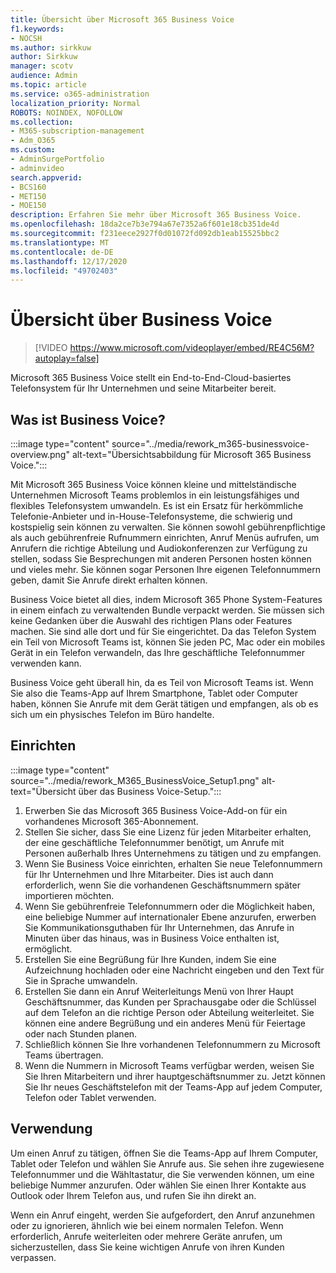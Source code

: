 ```yaml
---
title: Übersicht über Microsoft 365 Business Voice
f1.keywords:
- NOCSH
ms.author: sirkkuw
author: Sirkkuw
manager: scotv
audience: Admin
ms.topic: article
ms.service: o365-administration
localization_priority: Normal
ROBOTS: NOINDEX, NOFOLLOW
ms.collection:
- M365-subscription-management
- Adm_O365
ms.custom:
- AdminSurgePortfolio
- adminvideo
search.appverid:
- BCS160
- MET150
- MOE150
description: Erfahren Sie mehr über Microsoft 365 Business Voice.
ms.openlocfilehash: 18da2ce7b3e794a67e7352a6f601e18cb351de4d
ms.sourcegitcommit: f231eece2927f0d01072fd092db1eab15525bbc2
ms.translationtype: MT
ms.contentlocale: de-DE
ms.lasthandoff: 12/17/2020
ms.locfileid: "49702403"
---
```

# <a name="overview-of-business-voice"></a>Übersicht über Business Voice

> [!VIDEO https://www.microsoft.com/videoplayer/embed/RE4C56M?autoplay=false]

Microsoft 365 Business Voice stellt ein End-to-End-Cloud-basiertes Telefonsystem für Ihr Unternehmen und seine Mitarbeiter bereit.

## <a name="what-is-business-voice"></a>Was ist Business Voice?

:::image type="content" source="../media/rework_m365-businessvoice-overview.png" alt-text="Übersichtsabbildung für Microsoft 365 Business Voice.":::

Mit Microsoft 365 Business Voice können kleine und mittelständische Unternehmen Microsoft Teams problemlos in ein leistungsfähiges und flexibles Telefonsystem umwandeln. Es ist ein Ersatz für herkömmliche Telefonie-Anbieter und in-House-Telefonsysteme, die schwierig und kostspielig sein können zu verwalten. Sie können sowohl gebührenpflichtige als auch gebührenfreie Rufnummern einrichten, Anruf Menüs aufrufen, um Anrufern die richtige Abteilung und Audiokonferenzen zur Verfügung zu stellen, sodass Sie Besprechungen mit anderen Personen hosten können und vieles mehr. Sie können sogar Personen Ihre eigenen Telefonnummern geben, damit Sie Anrufe direkt erhalten können.

Business Voice bietet all dies, indem Microsoft 365 Phone System-Features in einem einfach zu verwaltenden Bundle verpackt werden. Sie müssen sich keine Gedanken über die Auswahl des richtigen Plans oder Features machen. Sie sind alle dort und für Sie eingerichtet. Da das Telefon System ein Teil von Microsoft Teams ist, können Sie jeden PC, Mac oder ein mobiles Gerät in ein Telefon verwandeln, das Ihre geschäftliche Telefonnummer verwenden kann.

Business Voice geht überall hin, da es Teil von Microsoft Teams ist. Wenn Sie also die Teams-App auf Ihrem Smartphone, Tablet oder Computer haben, können Sie Anrufe mit dem Gerät tätigen und empfangen, als ob es sich um ein physisches Telefon im Büro handelte.

## <a name="how-to-set-up"></a>Einrichten

:::image type="content" source="../media/rework_M365_BusinessVoice_Setup1.png" alt-text="Übersicht über das Business Voice-Setup.":::

1. Erwerben Sie das Microsoft 365 Business Voice-Add-on für ein vorhandenes Microsoft 365-Abonnement.
1. Stellen Sie sicher, dass Sie eine Lizenz für jeden Mitarbeiter erhalten, der eine geschäftliche Telefonnummer benötigt, um Anrufe mit Personen außerhalb Ihres Unternehmens zu tätigen und zu empfangen.
1. Wenn Sie Business Voice einrichten, erhalten Sie neue Telefonnummern für Ihr Unternehmen und Ihre Mitarbeiter. Dies ist auch dann erforderlich, wenn Sie die vorhandenen Geschäftsnummern später importieren möchten.
1. Wenn Sie gebührenfreie Telefonnummern oder die Möglichkeit haben, eine beliebige Nummer auf internationaler Ebene anzurufen, erwerben Sie Kommunikationsguthaben für Ihr Unternehmen, das Anrufe in Minuten über das hinaus, was in Business Voice enthalten ist, ermöglicht.
1. Erstellen Sie eine Begrüßung für Ihre Kunden, indem Sie eine Aufzeichnung hochladen oder eine Nachricht eingeben und den Text für Sie in Sprache umwandeln.
1. Erstellen Sie dann ein Anruf Weiterleitungs Menü von Ihrer Haupt Geschäftsnummer, das Kunden per Sprachausgabe oder die Schlüssel auf dem Telefon an die richtige Person oder Abteilung weiterleitet. Sie können eine andere Begrüßung und ein anderes Menü für Feiertage oder nach Stunden planen.
1. Schließlich können Sie Ihre vorhandenen Telefonnummern zu Microsoft Teams übertragen.
1. Wenn die Nummern in Microsoft Teams verfügbar werden, weisen Sie Sie Ihren Mitarbeitern und ihrer hauptgeschäftsnummer zu. Jetzt können Sie Ihr neues Geschäftstelefon mit der Teams-App auf jedem Computer, Telefon oder Tablet verwenden.

## <a name="how-to-use"></a>Verwendung

Um einen Anruf zu tätigen, öffnen Sie die Teams-App auf Ihrem Computer, Tablet oder Telefon und wählen Sie Anrufe aus. Sie sehen ihre zugewiesene Telefonnummer und die Wähltastatur, die Sie verwenden können, um eine beliebige Nummer anzurufen. Oder wählen Sie einen Ihrer Kontakte aus Outlook oder Ihrem Telefon aus, und rufen Sie ihn direkt an.

Wenn ein Anruf eingeht, werden Sie aufgefordert, den Anruf anzunehmen oder zu ignorieren, ähnlich wie bei einem normalen Telefon. Wenn erforderlich, Anrufe weiterleiten oder mehrere Geräte anrufen, um sicherzustellen, dass Sie keine wichtigen Anrufe von ihren Kunden verpassen.